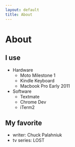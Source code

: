 ```yaml
---
layout: default
title: About
---
```


About
=====

I use
------
* Hardware
    * Moto Milestone 1
    * Kindle Keyboard
    * Macbook Pro Early 2011
* Software
    * Textmate
    * Chrome Dev
    * iTerm2

My favorite
---------------
* writer: Chuck Palahniuk
* tv series: LOST